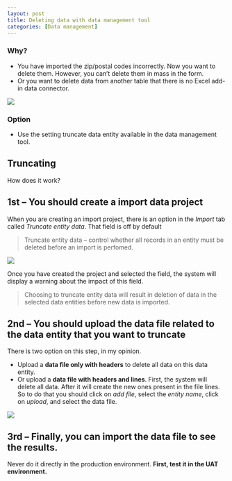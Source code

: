 ```yaml
---
layout: post
title: Deleting data with data management tool
categories: [Data management]
---
```

### Why?
- You have imported the zip/postal codes incorrectly. Now you want to delete them. However, you can’t delete them in mass in the form.
- Or you want to delete data from another table that there is no Excel add-in data connector.

![](/images/deleting-data-with-data-management-tool/image1.webp)

### Option
- Use the setting truncate data entity available in the data management tool.

## Truncating
How does it work?

## 1st – You should create a import data project
When you are creating an import project, there is an option in the *Import* tab called *Truncate entity data*. That field is off by default
> Truncate entity data – control whether all records in an entity must be deleted before an import is perfomed.

![](/images/deleting-data-with-data-management-tool/image2.jpeg)

Once you have created the project and selected the field, the system will display a warning about the impact of this field.
> Choosing to truncate entity data will result in deletion of data in the selected data entities before new data is imported.

## 2nd – You should upload the data file related to the data entity that you want to truncate
There is two option on this step, in my opinion.
- Upload a **data file only with headers** to delete all data on this data entity.
- Or upload a **data file with headers and lines**. First, the system will delete all data. After it will create the new ones present in the file lines.
So to do that you should click on *add file*, select the *entity name*, click on *upload*, and select the data file.

![](/images/deleting-data-with-data-management-tool/image3.jpeg)

## 3rd – Finally, you can import the data file to see the results.
Never do it directly in the production environment.
**First, test it in the UAT environment.**